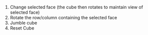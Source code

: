 1. Change selected face (the cube then rotates to maintain view of selected face)
2. Rotate the row/column containing the selected face
3. Jumble cube
4. Reset Cube
